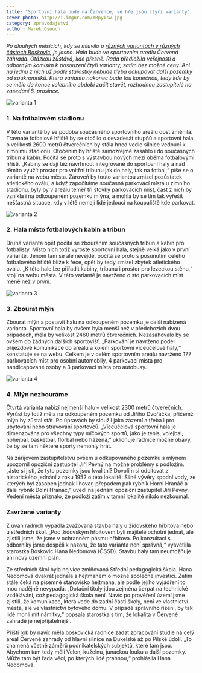 ```yaml
---
title: "Sportovní hala bude na Července, ve hře jsou čtyři varianty"
cover-photo: http://i.imgur.com/mRpyIcw.jpg
category: zpravodajství
author: Marek Osouch
---
```


*Po dlouhých měsících, kdy se mluvilo o [různých variantách v různých částech Boskovic](/clanky/2015/06/pozemky-pro-halu.html), je jasno. Hala bude ve sportovním areálu Červená zahrada. Otázkou zůstává, kde přesně. Rada předložila veřejnosti a odborným komisím k posouzení čtyři varianty, zatím bez možné ceny. Ani na jednu z nich už podle starostky nebude třeba dokupovat další pozemky od soukromníků. Která varianta nakonec bude tou konečnou, tedy kde by se mělo do konce volebního období začít stavět, rozhodnou zastupitelé na zasedání 8. prosince.*

<img src="http://i.imgur.com/mRpyIcw.jpg" alt="varianta 1" class="img-responsive img-popup" data-author="AV atelier">

### 1. Na fotbalovém stadionu

V této variantě by se podoba současného sportovního areálu dost změnila. Travnaté fotbalové hřiště by se otočilo o devadesát stupňů a sportovní hala o velikosti 2600 metrů čtverečních by stála hned vedle silnice vedoucí k zimnímu stadionu. Otočením by hřiště samozřejmě zasáhlo i do současných tribun a kabin. Počítá se proto s výstavbou nových mezi oběma fotbalovými hřišti. „Kabiny se dají též navrhnout integrované do sportovní haly a nad těmito využít prostor pro vnitřní tribunu jak do haly, tak na fotbal,“ píše se o variantě na webu města. Zároveň by touto variantou zmizel pozůstatek atletického oválu, a když započítáme současná parkovací místa u zimního stadionu, byly by v areálu téměř tři stovky parkovacích míst, část z nich by vznikla i na odkoupeném pozemku mlýna, a mohla by se tím tak vyřešit nešťastná situace, kdy v létě nemají lidé jedoucí na koupaliště kde parkovat.

<img src="http://i.imgur.com/CguSvMR.jpg" alt="varianta 2" class="img-responsive img-popup" data-author="AV atelier">

### 2. Hala místo fotbalových kabin a tribun

Druhá varianta opět počítá se zbouráním současných tribun a kabin pro fotbalisty. Místo nich totiž vyroste sportovní hala, stejně velká jako v první variantě. Jenom tam se ale nevejde, počítá se proto s posunutím celého fotbalového hřiště blíže k řece, opět by tedy zmizel zbytek atletického oválu. „K této hale lze přiřadit kabiny, tribunu i prostor pro lezeckou stěnu,“ stojí na webu města. V této variantě je navrženo o sto parkovacích míst méně než v první. 

<img src="http://i.imgur.com/6xjCgUu.jpg" alt="varianta 3" class="img-responsive img-popup" data-author="AV atelier">

### 3. Zbourat mlýn

Zbourat mlýn a postavit halu na odkoupeném pozemku je další nabízená varianta. Sportovní hala by ovšem byla menší než v předchozích dvou případech, měla by velikost 2460 metrů čtverečních. Nezasahovalo by se ovšem do žádných dalších sportovišť. „Parkování je navrženo podél příjezdové komunikace do areálu a kolem sportovní víceúčelové haly,“ konstatuje se na webu. Celkem je v celém sportovním areálu navrženo 177 parkovacích míst pro osobní automobily, 4 parkovací místa pro handicapované osoby a 3 parkovací místa pro autobusy.  

<img src="http://i.imgur.com/p4Sgm4B.jpg" alt="varianta 4" class="img-responsive img-popup" data-author="AV atelier">

### 4. Mlýn nezbouráme

Čtvrtá varianta nabízí nejmenší halu – velikost 2300 metrů čtverečních. Vyrůst by totiž měla na odkoupeném pozemku od Jiřího Dvořáčka, přičemž mlýn by zůstal stát. Po úpravách by sloužil jako zázemí a třeba i pro ubytování nebo stravování sportovců. „Víceúčelová sportovní hala je dimenzována pro všechny typy míčových sportů, jako je tenis, volejbal, nohejbal, basketbal, florbal nebo házená,“ uklidňuje radnice možné obavy, že by se tam některé sporty nemohly hrát. 

Na zářijovém zastupitelstvu ovšem u odkupovaného pozemku s mlýnem upozornil opoziční zastupitel Jiří Pevný na možné problémy s podložím. „Jste si jisti, že tyto pozemky jsou kvalitní? Dovolím si odcitovat z historického jednání z roku 1952 o této lokalitě: Silné vývěry spodní vody, ze kterých byl zásoben jednak lihovar, přepadem pak rybník Horní Hranáč a dále rybník Dolní Hranáč,“ uvedl na jednání opoziční zastupitel Jiří Pevný. Vedení města přiznalo, že podloží zatím v tamní lokalitě nikdo nezkoumal.

### Zavržené varianty

Z úvah radních vypadla zvažovaná stavba haly u židovského hřbitova nebo u středních škol. „Pod židovským hřbitovem byli majitelé ochotni jednat, ale zjistili jsme, že jsme v ochranném pásmu hřbitova. Po konzultaci s odborníky jsme dospěli k názoru, že tato varianta není správná,“ vysvětlila starostka Boskovic Hana Nedomová (ČSSD). Stavbu haly tam neumožňuje ani nový územní plán.

Ze středních škol byla nejvíce zmiňovaná Střední pedagogická škola. Hana Nedomová dvakrát jednala s hejtmanem o možné společné investici. Zatím stále čeká na písemné stanovisko hejtmana, ale podle jejího vyjádření to moc nadějně nevypadá. „Dotační tituly jdou zejména čerpat na technické vzdělávání, což pedagogická škola není. Navíc po prověření území jsme zjistili, že komunikace, která vede do zadní části školy, není ve vlastnictví města, ale ve vlastnictví bytového domu. V případě správního řízení, by tak lidé mohli mít námitky,“ popsala starostka s tím, že lokalita v Červené zahradě je nejpřijatelnější.

Příští rok by navíc měla boskovická radnice zadat zpracování studie na celý areál Červené zahrady od hlavní silnice na Dukelské až po Pilské údolí. „To znamená včetně záměrů podnikatelských subjektů, které tam jsou. Abychom tam tedy měli Velen, kuželnu, junáckou louku a další pozemky. Může tam být řada věcí, po kterých lidé prahnou,“ prohlásila Hana Nedomová.